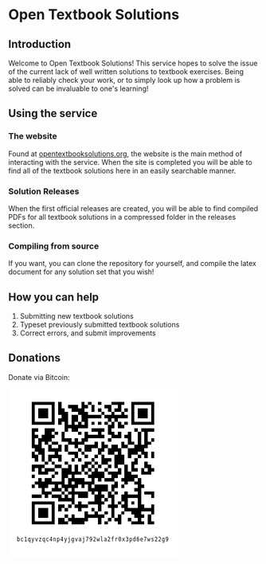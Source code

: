 
# Open Textbook Solutions

## Introduction

Welcome to Open Textbook Solutions! This service hopes to solve the issue of the
current lack of well written solutions to textbook exercises. Being able to
reliably check your work, or to simply look up how a problem is solved can be 
invaluable to one's learning!

## Using the service

### The website

Found at [opentextbooksolutions.org](opentextbooksolutions.org), the website is
the main method of interacting with the service. When the site is completed you
will be able to find all of the textbook solutions here in an easily searchable
manner.

### Solution Releases

When the first official releases are created, you will be able to find compiled
PDFs for all textbook solutions in a compressed folder in the releases section.

### Compiling from source

If you want, you can clone the repository for yourself, and compile the latex
document for any solution set that you wish!

## How you can help

1. Submitting new textbook solutions
2. Typeset previously submitted textbook solutions
3. Correct errors, and submit improvements

## Donations

Donate via Bitcoin:

![Bitcoin Donations](./readme-resources/bitcoin-donations.png "Bitcoin Donations")
